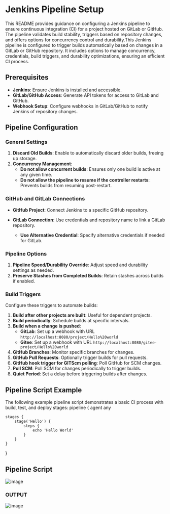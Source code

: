 # Jenkins Pipeline Setup

This README provides guidance on configuring a Jenkins pipeline to ensure continuous integration (CI) for a project hosted on GitLab or GitHub. The pipeline validates build stability, triggers based on repository changes, and offers options for concurrency control and durability.This Jenkins pipeline is configured to trigger builds automatically based on changes in a GitLab or GitHub repository. It includes options to manage concurrency, credentials, build triggers, and durability optimizations, ensuring an efficient CI process.

## Prerequisites

- **Jenkins**: Ensure Jenkins is installed and accessible.
- **GitLab/GitHub Access**: Generate API tokens for access to GitLab and GitHub.
- **Webhook Setup**: Configure webhooks in GitLab/GitHub to notify Jenkins of repository changes.

## Pipeline Configuration

### General Settings

1. **Discard Old Builds**: Enable to automatically discard older builds, freeing up storage.
2. **Concurrency Management**:
   - **Do not allow concurrent builds**: Ensures only one build is active at any given time.
   - **Do not allow the pipeline to resume if the controller restarts**: Prevents builds from resuming post-restart.

### GitHub and GitLab Connections

- **GitHub Project**: Connect Jenkins to a specific GitHub repository.
- **GitLab Connection**: Use credentials and repository name to link a GitLab repository.

   - **Use Alternative Credential**: Specify alternative credentials if needed for GitLab.

### Pipeline Options

1. **Pipeline Speed/Durability Override**: Adjust speed and durability settings as needed.
2. **Preserve Stashes from Completed Builds**: Retain stashes across builds if enabled.

### Build Triggers

Configure these triggers to automate builds:

1. **Build after other projects are built**: Useful for dependent projects.
2. **Build periodically**: Schedule builds at specific intervals.
3. **Build when a change is pushed**:
   - **GitLab**: Set up a webhook with URL `http://localhost:8080/project/Hello%20world`
   - **Gitee**: Set up a webhook with URL `http://localhost:8080/gitee-project/Hello%20world`
4. **GitHub Branches**: Monitor specific branches for changes.
5. **GitHub Pull Requests**: Optionally trigger builds for pull requests.
6. **GitHub hook trigger for GITScm polling**: Poll GitHub for SCM changes.
7. **Poll SCM**: Poll SCM for changes periodically to trigger builds.
8. **Quiet Period**: Set a delay before triggering builds after changes.



## Pipeline Script Example

The following example pipeline script demonstrates a basic CI process with build, test, and deploy stages:
pipeline {
    agent any

    stages {
        stage('Hello') {
            steps {
                echo 'Hello World'
            }
        }
    }
}



## Pipeline Script

![image](https://github.com/user-attachments/assets/0dbdcc22-d166-42ae-96fb-593adfc18350)

### OUTPUT
![image](https://github.com/user-attachments/assets/679e5acb-f95c-4476-af32-de13edd7cdbe)

